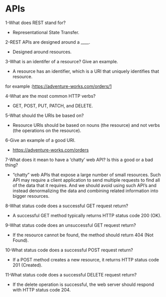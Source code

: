 # APIs
1-What does REST stand for?
* Representational State Transfer.

2-REST APIs are designed around a ____.
* Designed around resources.

3-What is an identifer of a resource? Give an example.
* A resource has an identifier, which is a URI that uniquely identifies that resource.

for example :https://adventure-works.com/orders/1

4-What are the most common HTTP verbs?
*  GET, POST, PUT, PATCH, and DELETE.

5-What should the URIs be based on?
* Resource URIs should be based on nouns (the resource) and not verbs (the operations on the resource).

6-Give an example of a good URI.
* https://adventure-works.com/orders

7-What does it mean to have a ‘chatty’ web API? Is this a good or a bad thing?
* “chatty” web APIs that expose a large number of small resources. Such API may require a client application to send multiple requests to find all of the data that it requires. And we should avoid using such API’s and instead denormalizing the data and combining related information into bigger resources.

8-What status code does a successful GET request return?
* A successful GET method typically returns HTTP status code 200 (OK).

9-What status code does an unsuccessful GET request return?
* If the resource cannot be found, the method should return 404 (Not Found).

10-What status code does a successful POST request return?
* If a POST method creates a new resource, it returns HTTP status code 201 (Created).

11-What status code does a successful DELETE request return?
* If the delete operation is successful, the web server should respond with HTTP status code 204.